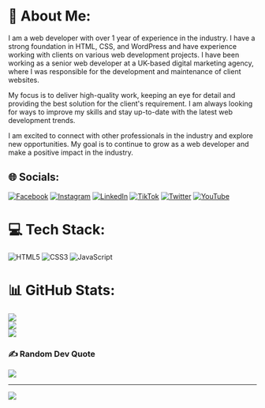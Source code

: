 # 💫 About Me:
I am a web developer with over 1 year of experience in the industry. I have a strong foundation in HTML, CSS, and WordPress and have experience working with clients on various web development projects. I have been working as a senior web developer at a UK-based digital marketing agency, where I was responsible for the development and maintenance of client websites.

My focus is to deliver high-quality work, keeping an eye for detail and providing the best solution for the client's requirement. I am always looking for ways to improve my skills and stay up-to-date with the latest web development trends.

I am excited to connect with other professionals in the industry and explore new opportunities. My goal is to continue to grow as a web developer and make a positive impact in the industry.


## 🌐 Socials:
[![Facebook](https://img.shields.io/badge/Facebook-%231877F2.svg?logo=Facebook&logoColor=white)](https://facebook.com/https://www.facebook.com/bismilahkakararyan) [![Instagram](https://img.shields.io/badge/Instagram-%23E4405F.svg?logo=Instagram&logoColor=white)](https://instagram.com/https://www.instagram.com/bismilahka) [![LinkedIn](https://img.shields.io/badge/LinkedIn-%230077B5.svg?logo=linkedin&logoColor=white)](https://linkedin.com/in/https://www.linkedin.com/in/bismillah-ka-9a8367243/) [![TikTok](https://img.shields.io/badge/TikTok-%23000000.svg?logo=TikTok&logoColor=white)](https://tiktok.com/@https://www.tiktok.com/@bismillahka) [![Twitter](https://img.shields.io/badge/Twitter-%231DA1F2.svg?logo=Twitter&logoColor=white)](https://twitter.com/https://twitter.com/bismilahka) [![YouTube](https://img.shields.io/badge/YouTube-%23FF0000.svg?logo=YouTube&logoColor=white)](https://youtube.com/c/https://www.youtube.com/channel/UCaTYxclOW0woGJ16dH0wM8Q) 

# 💻 Tech Stack:
![HTML5](https://img.shields.io/badge/html5-%23E34F26.svg?style=for-the-badge&logo=html5&logoColor=white) ![CSS3](https://img.shields.io/badge/css3-%231572B6.svg?style=for-the-badge&logo=css3&logoColor=white) ![JavaScript](https://img.shields.io/badge/javascript-%23323330.svg?style=for-the-badge&logo=javascript&logoColor=%23F7DF1E)
# 📊 GitHub Stats:
![](https://github-readme-stats.vercel.app/api?username=bismillahkakararyan&theme=dark&hide_border=false&include_all_commits=true&count_private=false)<br/>
![](https://github-readme-streak-stats.herokuapp.com/?user=bismillahkakararyan&theme=dark&hide_border=false)<br/>
![](https://github-readme-stats.vercel.app/api/top-langs/?username=bismillahkakararyan&theme=dark&hide_border=false&include_all_commits=true&count_private=false&layout=compact)

### ✍️ Random Dev Quote
![](https://quotes-github-readme.vercel.app/api?type=horizontal&theme=radical)

---
[![](https://visitcount.itsvg.in/api?id=bismillahkakararyan&icon=0&color=0)](https://visitcount.itsvg.in)
